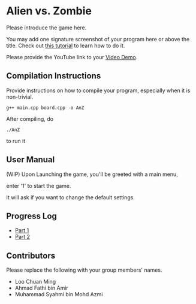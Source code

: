 # Alien vs. Zombie

Please introduce the game here.

You may add one signature screenshot of your program here or above the title. Check out [this tutorial](https://www.digitalocean.com/community/tutorials/markdown-markdown-images) to learn how to do it.

Please provide the YouTube link to your [Video Demo](https://youtube.com).

## Compilation Instructions

Provide instructions on how to compile your program, especially when it is non-trivial.

```
g++ main.cpp board.cpp -o AnZ
```
After compiling, do
```
./AnZ
```
to run it

## User Manual
 (WIP)
Upon Launching the game, you'll be greeted with a main menu,

enter '1' to start the game.

It will ask if you want to change the default settings.

## Progress Log

- [Part 1](PART1.md)
- [Part 2](PART2.md)

## Contributors

Please replace the following with your group members' names. 

- Loo Chuan Ming    
- Ahmad Fathi bin Amir
- Muhammad Syahmi bin Mohd Azmi


